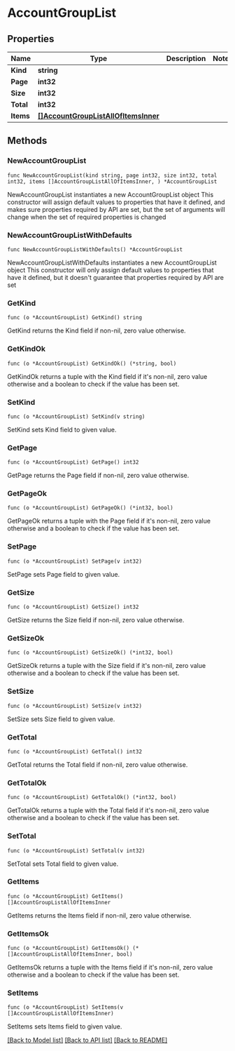 # AccountGroupList

## Properties

Name | Type | Description | Notes
------------ | ------------- | ------------- | -------------
**Kind** | **string** |  | 
**Page** | **int32** |  | 
**Size** | **int32** |  | 
**Total** | **int32** |  | 
**Items** | [**[]AccountGroupListAllOfItemsInner**](AccountGroupListAllOfItemsInner.md) |  | 

## Methods

### NewAccountGroupList

`func NewAccountGroupList(kind string, page int32, size int32, total int32, items []AccountGroupListAllOfItemsInner, ) *AccountGroupList`

NewAccountGroupList instantiates a new AccountGroupList object
This constructor will assign default values to properties that have it defined,
and makes sure properties required by API are set, but the set of arguments
will change when the set of required properties is changed

### NewAccountGroupListWithDefaults

`func NewAccountGroupListWithDefaults() *AccountGroupList`

NewAccountGroupListWithDefaults instantiates a new AccountGroupList object
This constructor will only assign default values to properties that have it defined,
but it doesn't guarantee that properties required by API are set

### GetKind

`func (o *AccountGroupList) GetKind() string`

GetKind returns the Kind field if non-nil, zero value otherwise.

### GetKindOk

`func (o *AccountGroupList) GetKindOk() (*string, bool)`

GetKindOk returns a tuple with the Kind field if it's non-nil, zero value otherwise
and a boolean to check if the value has been set.

### SetKind

`func (o *AccountGroupList) SetKind(v string)`

SetKind sets Kind field to given value.


### GetPage

`func (o *AccountGroupList) GetPage() int32`

GetPage returns the Page field if non-nil, zero value otherwise.

### GetPageOk

`func (o *AccountGroupList) GetPageOk() (*int32, bool)`

GetPageOk returns a tuple with the Page field if it's non-nil, zero value otherwise
and a boolean to check if the value has been set.

### SetPage

`func (o *AccountGroupList) SetPage(v int32)`

SetPage sets Page field to given value.


### GetSize

`func (o *AccountGroupList) GetSize() int32`

GetSize returns the Size field if non-nil, zero value otherwise.

### GetSizeOk

`func (o *AccountGroupList) GetSizeOk() (*int32, bool)`

GetSizeOk returns a tuple with the Size field if it's non-nil, zero value otherwise
and a boolean to check if the value has been set.

### SetSize

`func (o *AccountGroupList) SetSize(v int32)`

SetSize sets Size field to given value.


### GetTotal

`func (o *AccountGroupList) GetTotal() int32`

GetTotal returns the Total field if non-nil, zero value otherwise.

### GetTotalOk

`func (o *AccountGroupList) GetTotalOk() (*int32, bool)`

GetTotalOk returns a tuple with the Total field if it's non-nil, zero value otherwise
and a boolean to check if the value has been set.

### SetTotal

`func (o *AccountGroupList) SetTotal(v int32)`

SetTotal sets Total field to given value.


### GetItems

`func (o *AccountGroupList) GetItems() []AccountGroupListAllOfItemsInner`

GetItems returns the Items field if non-nil, zero value otherwise.

### GetItemsOk

`func (o *AccountGroupList) GetItemsOk() (*[]AccountGroupListAllOfItemsInner, bool)`

GetItemsOk returns a tuple with the Items field if it's non-nil, zero value otherwise
and a boolean to check if the value has been set.

### SetItems

`func (o *AccountGroupList) SetItems(v []AccountGroupListAllOfItemsInner)`

SetItems sets Items field to given value.



[[Back to Model list]](../README.md#documentation-for-models) [[Back to API list]](../README.md#documentation-for-api-endpoints) [[Back to README]](../README.md)


